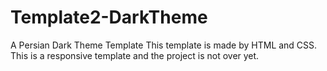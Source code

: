 # Template2-DarkTheme
A Persian Dark Theme Template This template is made by HTML and CSS.
This is a responsive template and the project is not over yet.
